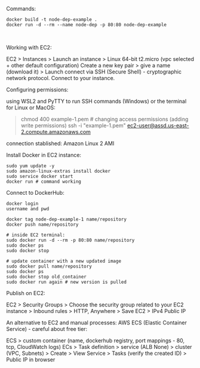 Commands:

````
docker build -t node-dep-example .
docker run -d --rm --name node-dep -p 80:80 node-dep-example
````
&nbsp;&nbsp;

Working with EC2:

EC2 > Instances > Launch an instance > Linux 64-bit t2.micro (vpc selected + other default configuration) 
Create a new key pair > give a name (download it) > Launch
connect via SSH (Secure Shell) - cryptographic network protocol.
Connect to your instance.

Configuring permissions:

using WSL2 and PyTTY to run SSH commands (Windows) or the terminal for Linux or MacOS:
> chmod 400 example-1.pem # changing access permissions (adding write permissions)
> ssh -i "example-1.pem" ec2-user@assd.us-east-2.compute.amazonaws.com

connection stablished: Amazon Linux 2 AMI

Install Docker in EC2 instance:

````
sudo yum update -y
sudo amazon-linux-extras install docker
sudo service docker start
docker run # command working
````

Connect to DockerHub:

````
docker login
username and pwd

docker tag node-dep-example-1 name/repository
docker push name/repository

# inside EC2 terminal:
sudo docker run -d --rm -p 80:80 name/repository
sudo docker ps
sudo docker stop

# update container with a new updated image
sudo docker pull name/repository
sudo docker ps
sudo docker stop old_container
sudo docker run again # new version is pulled
````

Publish on EC2:

EC2 > Security Groups > Choose the security group related to your EC2 instance > Inbound rules > HTTP, Anywhere > Save
EC2 > IPv4 Public IP

An alternative to EC2 and manual processes: AWS ECS (Elastic Container Service) - careful about free tier:

ECS > custom container (name, dockerhub registry, port mappings - 80, tcp, CloudWatch logs)
ECs > Task definition > service (ALB None) > cluster (VPC, Subnets) > Create > View Service > Tasks (verify the created ID) > Public IP in browser

&nbsp;&nbsp;


